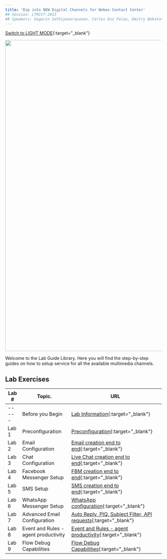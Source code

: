 ```yaml
---
title: 'Dip into NEW Digital Channels for Webex Contact Center'
## Session: LTRCCT-2013
## Speakers: Gagarin Sathiyanarayanan, Carles Duz Palau, Dmitry Bokatov
---
```

[Switch to LIGHT MODE](https://wxcctechsummit.github.io/wxcclabguides/LTRCCT-2013/Home.html){:target="\_blank"}

<img align="middle" src="images/Admin.jpeg" width="1000" />

Welcome to the Lab Guide Library. Here you will find the step-by-step guides on how to setup service for all the available multimedia channels.



## Lab Exercises

| Lab #   | Topic.                     | URL                                                        |
| --------------- | -------------------------- | -------------------------------------------------------------           |
|  ----- | Before you Begin | [Lab Information](Lab_Info.md){:target="\_blank"}  |
|  Lab 1 | Preconfiguration | [Preconfiguration](Lab1_Preconfiguration.md){:target="\_blank"}  |
|  Lab 2 | Email Configuration | [Email creation end to end](Lab2_Email.md){:target="\_blank"} |
|  Lab 3 | Chat Configuration | [Live Chat creation end to end](Lab3_Chat.md){:target="\_blank"} |
|  Lab 4 | Facebook Messenger Setup | [FBM creation end to end](Lab4_FBM.md){:target="\_blank"}   |
|  Lab 5 | SMS Setup | [SMS creation end to end](Lab5_SMS.md){:target="\_blank"}    |
|  Lab 6 | WhatsApp Messenger Setup | [WhatsApp configuration](Lab6_Whatsapp.md){:target="\_blank"}      |
|  Lab 7 | Advanced Email Configuration | [Auto Reply, PIQ, Subject Filter, API requests](Lab7_Email_Advanced.md){:target="\_blank"}      |
|  Lab 8 | Event and Rules - agent productivity | [Event and Rules - agent productivity](Lab8_AgentProductivity.md){:target="\_blank"}      |
|  Lab 9 | Flow Debug Capabilities | [Flow Debug Capabilities](Lab9_Troubleshooting.md){:target="\_blank"}      |


